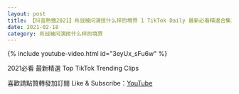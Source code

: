 ```yaml
---
layout: post
title: 【抖音熱搜2021】肖战被问演技什么样的境界 1 TikTok Daily 最新必看精選合集2021 02 18
date: 2021-02-18
category: 肖战被问演技什么样的境界
---
```


{% include youtube-video.html id="3eyUx_sFu6w" %}

2021必看 最新精選 Top TikTok Trending Clips

喜歡請點贊轉發加訂閱 Like & Subscribe：[YouTube](https://www.youtube.com/channel/UCAoR7VcanIPd04uEq_GIylA/videos)

